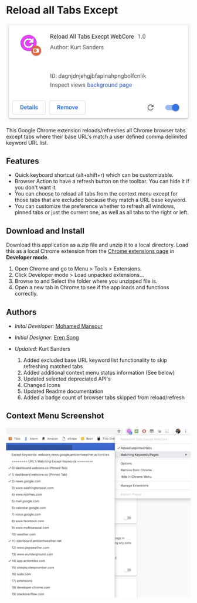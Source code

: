 # Reload all Tabs Except
![](https://raw.githubusercontent.com/KurtSanders/MySmartThingsPersonal/master/Chrome/reload-all-tabs-except/screenshot/Screen%20Shot1.jpg)

This Google Chrome extension reloads/refreshes all Chrome browser tabs except tabs where their base URL's match a user defined comma delimited keyword URL list.  

## Features

 - Quick keyboard shortcut (alt+shift+r) which can be customizable.
 - Browser Action to have a refresh button on the toolbar. You can hide it if you
   don't want it.
 - You can choose to reload all tabs from the context menu except for those tabs that are excluded because they match a URL base keyword.
 - You can customize the preference whether to refresh all windows, pinned tabs
   or just the current one, as well as all tabs to the right or left.

## Download and Install

Download this application as a.zip file and unzip it to a local directory.  Load this as a local Chrome extension from the [Chrome extensions page](chrome://extensions/) in **Developer mode**.

1. Open Chrome and go to Menu > Tools > Extensions.
2. Click Developer mode > Load unpacked extensions...
3. Browse to and Select the folder where you unzipped file is.
4. Open a new tab in Chrome to see if the app loads and functions correctly. 

## Authors

 - *Inital Developer:* [Mohamed Mansour](http://mohamedmansour.com) 
 - *Initial Designer:* [Eren Song](http://erensong.com)
  
 - *Updated:* Kurt Sanders 
	1. Added excluded base URL keyword list functionality to skip refreshing matched tabs
	2. Added additional context menu status information (See below)
	3. Updated selected depreciated API's
	4. Changed Icons
	5. Updated Readme documentation
	5. Added a badge count of browser tabs skipped from reload/refresh

## Context Menu Screenshot
![](https://raw.githubusercontent.com/KurtSanders/MySmartThingsPersonal/master/Chrome/reload-all-tabs-except/screenshot/Screen%20Shot2.jpg)
